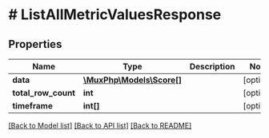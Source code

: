 # # ListAllMetricValuesResponse

## Properties

Name | Type | Description | Notes
------------ | ------------- | ------------- | -------------
**data** | [**\MuxPhp\Models\Score[]**](Score.md) |  | [optional]
**total_row_count** | **int** |  | [optional]
**timeframe** | **int[]** |  | [optional]

[[Back to Model list]](../../README.md#models) [[Back to API list]](../../README.md#endpoints) [[Back to README]](../../README.md)
